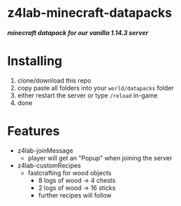 # z4lab-minecraft-datapacks
##### minecraft datapack for our vanilla 1.14.3 server


# Installing
1. clone/download this repo
1. copy paste all folders into your `world/datapacks` folder
1. either restart the server or type `/reload` in-game
1. done

# Features
- z4lab-joinMessage
  - player will get an "Popup" when joining the server
- z4lab-customRecipes
  - fastcrafting for wood objects
    - 8 logs of wood -> 4 chests
    - 2 logs of wood -> 16 sticks
    - further recipes will follow

